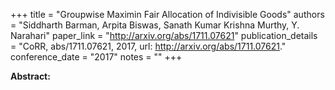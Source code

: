 +++
title = "Groupwise Maximin Fair Allocation of Indivisible Goods"
authors = "Siddharth Barman, Arpita Biswas, Sanath Kumar Krishna Murthy, Y. Narahari"
paper_link = "http://arxiv.org/abs/1711.07621"
publication_details = "CoRR, abs/1711.07621, 2017, url: <a href='http://arxiv.org/abs/1711.07621' target='_blank'>http://arxiv.org/abs/1711.07621</a>."
conference_date = "2017"
notes = ""
+++

<b>Abstract:</b>
